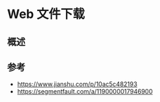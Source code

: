 # Web 文件下载

## 概述

## 参考
- https://www.jianshu.com/p/10ac5c482193
- https://segmentfault.com/a/1190000017946900